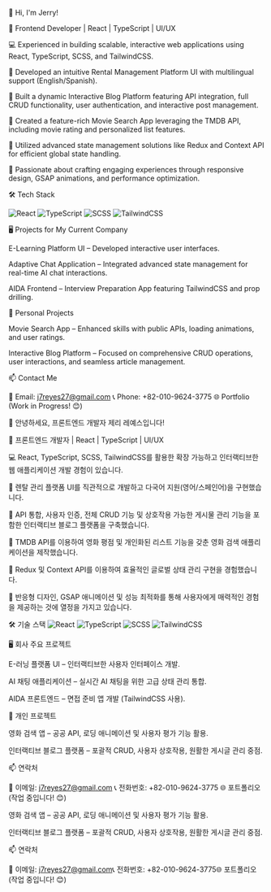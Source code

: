 👋 Hi, I'm Jerry!

🚀 Frontend Developer | React | TypeScript | UI/UX

💻 Experienced in building scalable, interactive web applications using React, TypeScript, SCSS, and TailwindCSS.

🔹 Developed an intuitive Rental Management Platform UI with multilingual support (English/Spanish).

🔹 Built a dynamic Interactive Blog Platform featuring API integration, full CRUD functionality, user authentication, and interactive post management.

🔹 Created a feature-rich Movie Search App leveraging the TMDB API, including movie rating and personalized list features.

🔹 Utilized advanced state management solutions like Redux and Context API for efficient global state handling.

🎨 Passionate about crafting engaging experiences through responsive design, GSAP animations, and performance optimization.

🛠 Tech Stack

![React](https://img.shields.io/badge/React-20232A?style=flat&logo=react&logoColor=61DAFB)
![TypeScript](https://img.shields.io/badge/TypeScript-3178C6?style=flat&logo=typescript&logoColor=white)
![SCSS](https://img.shields.io/badge/SCSS-CF649A?style=flat&logo=sass&logoColor=white)
![TailwindCSS](https://img.shields.io/badge/TailwindCSS-38B2AC?style=flat&logo=tailwind-css&logoColor=white)

🖥️ Projects for My Current Company

E-Learning Platform UI – Developed interactive user interfaces.

Adaptive Chat Application – Integrated advanced state management for real-time AI chat interactions.

AIDA Frontend – Interview Preparation App featuring TailwindCSS and prop drilling.

📌 Personal Projects

Movie Search App – Enhanced skills with public APIs, loading animations, and user ratings.

Interactive Blog Platform – Focused on comprehensive CRUD operations, user interactions, and seamless article management.

📫 Contact Me

📩 Email: j7reyes27@gmail.com
📞 Phone: +82-010-9624-3775
🌐 Portfolio (Work in Progress! 😊)



👋 안녕하세요, 프론트엔드 개발자 제리 레예스입니다!

🚀 프론트엔드 개발자 | React | TypeScript | UI/UX

💻 React, TypeScript, SCSS, TailwindCSS를 활용한 확장 가능하고 인터랙티브한 웹 애플리케이션 개발 경험이 있습니다.

🔹 렌탈 관리 플랫폼 UI를 직관적으로 개발하고 다국어 지원(영어/스페인어)을 구현했습니다.

🔹 API 통합, 사용자 인증, 전체 CRUD 기능 및 상호작용 가능한 게시물 관리 기능을 포함한 인터랙티브 블로그 플랫폼을 구축했습니다.

🔹 TMDB API를 이용하여 영화 평점 및 개인화된 리스트 기능을 갖춘 영화 검색 애플리케이션을 제작했습니다.

🔹 Redux 및 Context API를 이용하여 효율적인 글로벌 상태 관리 구현을 경험했습니다.

🎨 반응형 디자인, GSAP 애니메이션 및 성능 최적화를 통해 사용자에게 매력적인 경험을 제공하는 것에 열정을 가지고 있습니다.

🛠 기술 스택
![React](https://img.shields.io/badge/React-20232A?style=flat&logo=react&logoColor=61DAFB)
![TypeScript](https://img.shields.io/badge/TypeScript-3178C6?style=flat&logo=typescript&logoColor=white)
![SCSS](https://img.shields.io/badge/SCSS-CF649A?style=flat&logo=sass&logoColor=white)
![TailwindCSS](https://img.shields.io/badge/TailwindCSS-38B2AC?style=flat&logo=tailwind-css&logoColor=white)

🖥️ 회사 주요 프로젝트

E-러닝 플랫폼 UI – 인터랙티브한 사용자 인터페이스 개발.

AI 채팅 애플리케이션 – 실시간 AI 채팅을 위한 고급 상태 관리 통합.

AIDA 프론트엔드 – 면접 준비 앱 개발 (TailwindCSS 사용).

📌 개인 프로젝트

영화 검색 앱 – 공공 API, 로딩 애니메이션 및 사용자 평가 기능 활용.

인터랙티브 블로그 플랫폼 – 포괄적 CRUD, 사용자 상호작용, 원활한 게시글 관리 중점.

📫 연락처

📩 이메일: j7reyes27@gmail.com
📞 전화번호: +82-010-9624-3775
🌐 포트폴리오 (작업 중입니다! 😊)

영화 검색 앱 – 공공 API, 로딩 애니메이션 및 사용자 평가 기능 활용.

인터랙티브 블로그 플랫폼 – 포괄적 CRUD, 사용자 상호작용, 원활한 게시글 관리 중점.

📫 연락처

📩 이메일: j7reyes27@gmail.com📞 전화번호: +82-010-9624-3775🌐 포트폴리오 (작업 중입니다! 😊)

